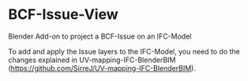 # BCF-Issue-View
Blender Add-on to project a BCF-Issue on an IFC-Model

To add and apply the Issue layers to the IFC-Model, you need to do the changes explained in UV-mapping-IFC-BlenderBIM (https://github.com/SirreJ/UV-mapping-IFC-BlenderBIM).

